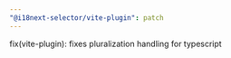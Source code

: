 ```yaml
---
"@i18next-selector/vite-plugin": patch
---
```


fix(vite-plugin): fixes pluralization handling for typescript
